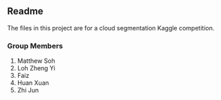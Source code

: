 ## Readme
The files in this project are for a cloud segmentation Kaggle competition.

### Group Members
1. Matthew Soh
2. Loh Zheng Yi
3. Faiz
4. Huan Xuan
5. Zhi Jun